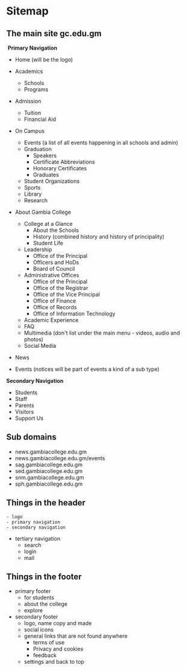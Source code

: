 # Sitemap

## The main site gc.edu.gm

​	**Primary Navigation**

- Home (will be the logo)

- Academics

  - Schools
  - Programs

- Admission

  - Tuition
  - Financial Aid
  
- On Campus

  - Events (a list of all events happening in all schools and admin)
  - Graduation
    - Speakers
    - Certificate Abbreviations
    - Honorary Certificates
    - Graduates
  - Student Organizations
  - Sports
  - Library
  - Research

- About Gambia College
  
  - College at a Glance
    - About the Schools
    - History (combined history and history of principality)
    - Student Life
  - Leadership
    - Office of the Principal
    - Officers and HoDs
    - Board of Council
  - Administrative Offices
    - Office of the Principal
    - Office of the Registrar
    - Office of the Vice Principal
    - Office of Finance
    - Office of Records
    - Office of Information Technology
  - Academic Experience
  - FAQ
  - Multimedia (don't list under the main menu - videos, audio and photos)
  - Social Media
  
- News 
  
- Events (notices will be part of events a kind of a sub type)
  
  

**Secondary Navigation**

- Students
- Staff
- Parents
- Visitors
- Support Us

## Sub domains

- news.gambiacollege.edu.gm
- news.gambiacollege.edu.gm/events
- sag.gambiacollege.edu.gm
- sed.gambiacollege.edu.gm
- snm.gambiacollege.edu.gm
- sph.gambiacollege.edu.gm



## Things in the header

	- logo
	- primary navigation
	- secondary navigation
 - tertiary navigation
   	- search 
   - login
   	- mail

## Things in the footer

- primary footer
  - for students
  - about the college
  - explore
- secondary footer
  - logo, name copy and made
  - social icons
  - general links that are not found anywhere
    - terms of use
    - Privacy and cookies
    - feedback
  - settings and back to top















